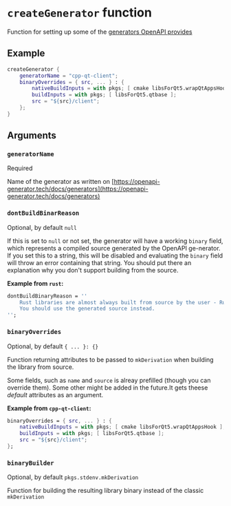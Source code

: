 # `createGenerator` function

Function for setting up some of the [generators OpenAPI provides](https://openapi-generator.tech/docs/generators)

## Example

```nix
createGenerator {
    generatorName = "cpp-qt-client";
    binaryOverrides = { src, ... } : {
        nativeBuildInputs = with pkgs; [ cmake libsForQt5.wrapQtAppsHook ];
        buildInputs = with pkgs; [ libsForQt5.qtbase ];
        src = "${src}/client";
    };
}
```

## Arguments

### `generatorName`

Required

Name of the generator as written on [https://openapi-generator.tech/docs/generators](https://openapi-generator.tech/docs/generators)

### `dontBuildBinarReason`

Optional, by default `null`

If this is set to `null` or not set, the generator will have a working `binary` field, which represents a compiled source generated by the OpenAPI ge-nerator.\
If you set this to a string, this will be disabled and evaluating the `binary` field will throw an error containing that string. You should put there an explanation why you don't support building from the source.

**Example from `rust`:**

```nix
dontBuildBinaryReason = ''
    Rust libraries are almost always built from source by the user - Rust libraries are not often obtained as binaries.
    You should use the generated source instead.
'';
```

### `binaryOverrides`

Optional, by default `{ ... }: {}`

Function returning attributes to be passed to `mkDerivation` when building the library from source.

Some fields, such as `name` and `source` is alreay prefilled (though you can override them). Some other might be added in the future.It gets theese _default_ attributes as an argument.

**Example from `cpp-qt-client`:**

```nix
binaryOverrides = { src, ... } : {
    nativeBuildInputs = with pkgs; [ cmake libsForQt5.wrapQtAppsHook ];
    buildInputs = with pkgs; [ libsForQt5.qtbase ];
    src = "${src}/client";
};
```

### `binaryBuilder`

Optional, by default `pkgs.stdenv.mkDerivation`

Function for building the resulting library binary instead of the classic `mkDerivation`

